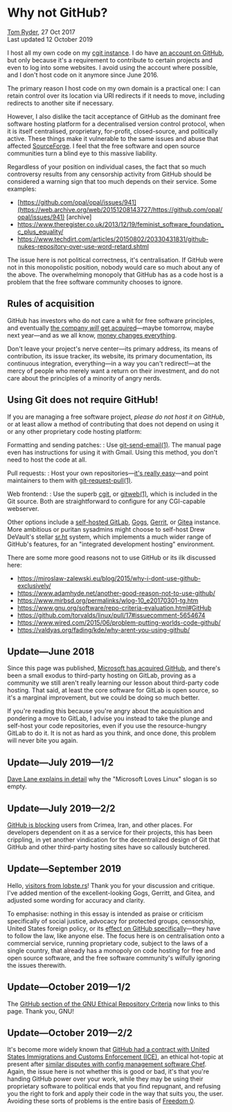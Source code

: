 Why not GitHub?
===============

[Tom Ryder](https://sanctum.geek.nz/), 27 Oct 2017\
Last updated 12 October 2019

I host all my own code on my [cgit
instance](https://sanctum.geek.nz/cgit/). I do have [an account on
GitHub](https://github.com/tejr), but only because it's a requirement to
contribute to certain projects and even to log into some websites. I
avoid using the account where possible, and I don't host code on it
anymore since June 2016.

The primary reason I host code on my own domain is a practical one: I
can retain control over its location via URI redirects if it needs to
move, including redirects to another site if necessary.

However, I also dislike the tacit acceptance of GitHub as the dominant
free software hosting platform for a decentralised version control
protocol, when it is itself centralised, proprietary, for-profit,
closed-source, and politically active. These things make it vulnerable
to the same issues and abuse that affected
[SourceForge](https://arstechnica.com/information-technology/2015/05/sourceforge-grabs-gimp-for-windows-account-wraps-installer-in-bundle-pushing-adware/).
I feel that the free software and open source communities turn a blind
eye to this massive liability.

Regardless of your position on individual cases, the fact that so much
controversy results from any censorship activity from GitHub should be
considered a warning sign that too much depends on their service. Some
examples:

-   [https://github.com/opal/opal/issues/941](https://web.archive.org/web/20151208143727/https://github.com/opal/opal/issues/941)
    \[archive\]
-   <https://www.theregister.co.uk/2013/12/19/feminist_software_foundation_c_plus_equality/>
-   <https://www.techdirt.com/articles/20150802/20330431831/github-nukes-repository-over-use-word-retard.shtml>

The issue here is not political correctness, it's centralisation. If
GitHub were not in this monopolistic position, nobody would care so much
about any of the above. The overwhelming monopoly that GitHub has as a
code host is a problem that the free software community chooses to
ignore.

Rules of acquisition
--------------------

GitHub has investors who do not care a whit for free software
principles, and eventually [the company *will* get
acquired](https://www.bloomberg.com/news/articles/2018-06-03/microsoft-is-said-to-have-agreed-to-acquire-coding-site-github)—maybe
tomorrow, maybe next year—and as we all know, [money changes
everything](https://www.youtube.com/watch?v=zLWbp3w2eqM).

Don't leave your project's nerve center—its primary address, its means
of contribution, its issue tracker, its website, its primary
documentation, its continuous integration, everything—in a way you
can't redirect!—at the mercy of people who merely want a return on
their investment, and do not care about the principles of a minority of
angry nerds.

Using Git does not require GitHub!
----------------------------------

If you are managing a free software project, *please do not host it on
GitHub*, or at least allow a method of contributing that does not depend
on using it or any other proprietary code hosting platform:

 Formatting and sending patches: 
:   Use [git-send-email(1)](https://git-scm.com/docs/git-send-email).
    The manual page even has instructions for using it with Gmail. Using
    this method, you don't need to host the code at all.

 Pull requests: 
:   Host your own repositories—[it's really
    easy](https://git-scm.com/book/no-nb/v1/Git-on-the-Server-The-Protocols#The-HTTP/S-Protocol)—and
    point maintainers to them with
    [git-request-pull(1)](https://git-scm.com/docs/git-request-pull).

 Web frontend: 
:   Use the superb [cgit](https://git.zx2c4.com/cgit/about/), or
    [gitweb(1)](https://git-scm.com/docs/gitweb), which is included in
    the Git source. Both are straightforward to configure for any
    CGI-capable webserver.

Other options include a [self-hosted
GitLab](https://about.gitlab.com/install/),
[Gogs](https://gogs.io/docs/installation),
[Gerrit](https://www.gerritcodereview.com/), or
[Gitea](https://gitea.io/) instance. More ambitious or puritan sysadmins
might choose to self-host Drew DeVault's stellar
[sr.ht](https://meta.sr.ht/) system, which implements a much wider range
of GitHub's features, for an "integrated development hosting"
environment.

There are some more good reasons not to use GitHub or its ilk discussed
here:

-   <https://miroslaw-zalewski.eu/blog/2015/why-i-dont-use-github-exclusively/>
-   <https://www.adamhyde.net/another-good-reason-not-to-use-github/>
-   <https://www.mirbsd.org/permalinks/wlog-10_e20170301-tg.htm>
-   <https://www.gnu.org/software/repo-criteria-evaluation.html#GitHub>
-   <https://github.com/torvalds/linux/pull/17#issuecomment-5654674>
-   <https://www.wired.com/2015/06/problem-putting-worlds-code-github/>
-   <https://valdyas.org/fading/kde/why-arent-you-using-github/>

Update—June 2018
------------------

Since this page was published, [Microsoft has acquired
GitHub](https://news.microsoft.com/2018/06/04/microsoft-to-acquire-github-for-7-5-billion/),
and there's been a small exodus to third-party hosting on GitLab,
proving as a community we still aren't really learning our lesson about
third-party code hosting. That said, at least the core software for
GitLab is open source, so it's a marginal improvement, but we could be
doing so much better.

If you're reading this because you're angry about the acquisition and
pondering a move to GitLab, I advise you instead to take the plunge and
self-host your code repositories, even if you use the resource-hungry
GitLab to do it. It is not as hard as you think, and once done, this
problem will never bite you again.

Update—July 2019—1/2
------------------------

[Dave Lane explains in
detail](https://davelane.nz/microsoft-there-way-win-our-trust) why the
"Microsoft Loves Linux" slogan is so empty.

Update—July 2019—2/2
------------------------

[GitHub is
blocking](https://www.zdnet.com/article/github-starts-blocking-developers-in-countries-facing-us-trade-sanctions/)
users from Crimea, Iran, and other places. For developers dependent on
it as a service for their projects, this has been crippling, in yet
another vindication for the decentralized design of Git that GitHub and
other third-party hosting sites have so callously butchered.

Update—September 2019
-----------------------

Hello, [visitors from
lobste.rs](https://lobste.rs/s/s0s8fu/why_not_github)! Thank you for
your discussion and critique. I've added mention of the
excellent-looking Gogs, Gerritt, and Gitea, and adjusted some wording
for accuracy and clarity.

To emphasise: nothing in this essay is intended as praise or criticism
specifically of social justice, advocacy for protected groups,
censorship, United States foreign policy, or its [effect on GitHub
specifically](https://help.github.com/en/articles/github-and-trade-controls)—they
have to follow the law, like anyone else. The focus here is on
centralisation onto a commercial service, running proprietary code,
subject to the laws of a single country, that already has a monopoly on
code hosting for free and open source software, and the free software
community's wilfully ignoring the issues therewith.

Update—October 2019—1/2
---------------------------

The [GitHub section of the GNU Ethical Repository
Criteria](https://www.gnu.org/software/repo-criteria-evaluation.html#GitHub)
now links to this page. Thank you, GNU!

Update—October 2019—2/2
---------------------------

It's become more widely known that [GitHub had a contract with United
States Immigrations and Customs Enforcement
(ICE)](https://www.theverge.com/2019/10/9/20906213/github-ice-microsoft-software-email-contract-immigration-nonprofit-donation),
an ethical hot-topic at present after [similar disputes with config
management software
Chef](https://techcrunch.com/2019/09/20/chef-ceo-says-hell-continue-to-work-with-ice-in-spite-of-protests/).
Again, the issue here is not whether this is good or bad, it's that
you're handing GitHub power over your work, while they may be using
their proprietary software to political ends that you find repugnant,
and refusing you the right to fork and apply their code in the way that
suits you, the user. Avoiding these sorts of problems is the entire
basis of [Freedom 0](https://www.gnu.org/philosophy/free-sw.en.html).

